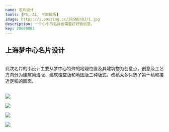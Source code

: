 ```yaml
---
name: 名片设计
tools: [PS, AI, 平面排版]
image: https://i.postimg.cc/3RGNbh8J/1.jpg
description: 一个小小的名片也需要好好做创意。
key: 20000001
---
```


## 上海梦中心名片设计
<br />
此次名片的小设计主要从梦中心特殊的地理位置及其建筑物为创意点，创意及工艺方向分为建筑简洁版、建筑镂空版和地图版三种版式。改稿太多只选了第一稿和接近定稿的画面。
<br />
<br />

![](https://i.postimg.cc/QCrt2zCg/project-b-1-7.jpg)

![](https://i.postimg.cc/RV4hG2j4/project-b-1-8.jpg)

![](https://i.postimg.cc/x8yCnPNw/project-b-1-9.jpg)

![](https://i.postimg.cc/gcvrVGtg/project-b-1-10.jpg)
